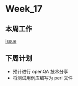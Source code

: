 # Week_17

## 本周工作

[issue](https://gitee.com/openkylin/community/issues/I6NYE7)

## 下周计划

- 预计进行 openQA 技术分享
- 将测试用例库编写为 perl 文件

